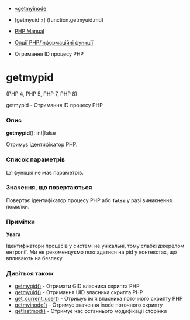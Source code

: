 - [«getmyinode](function.getmyinode.md)
- [getmyuid »] (function.getmyuid.md)

- [PHP Manual](index.md)
- [Опції PHP/інформаційні функції](ref.info.md)
- Отримання ID процесу PHP

# getmypid

(PHP 4, PHP 5, PHP 7, PHP 8)

getmypid - Отримання ID процесу PHP

### Опис

**getmypid**(): int\|false

Отримує ідентифікатор PHP.

### Список параметрів

Ця функція не має параметрів.

### Значення, що повертаються

Повертає ідентифікатор процесу PHP або **`false`** у разі
виникнення помилки.

### Примітки

**Увага**

Ідентифікатори процесів у системі не унікальні, тому слабкі
джерелом ентропії. Ми не рекомендуємо покладатися на pid у контекстах,
що впливають на безпеку.

### Дивіться також

- [getmygid()](function.getmygid.md) - Отримати GID власника
скрипта PHP
- [getmyuid()](function.getmyuid.md) - Отримання UID власника
скрипта PHP
- [get_current_user()](function.get-current-user.md) - Отримує ім'я
власника поточного скрипту PHP
- [getmyinode()](function.getmyinode.md) - Отримує значення inode
поточного скрипту
- [getlastmod()](function.getlastmod.md) - Отримує час останнього
модифікації сторінки
